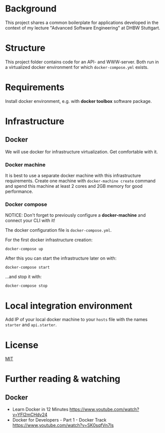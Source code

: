 # Background
This project shares a common boilerplate for applications developed in the context of my lecture "Advanced Software Engineering" at DHBW Stuttgart.

# Structure
This project folder contains code for an API- and WWW-server. Both run in a virtualized docker environment for which `docker-compose.yml` exists.

# Requirements 
Install docker environment, e.g. with __docker toolbox__ software package.

# Infrastructure
## Docker
We will use docker for infrastructure virtualization. 
Get comfortable with it.

### Docker machine
It is best to use a separate docker machine with this infrastructure requirements.
Create one machine with `docker-machine create` command and spend this machine at least 2 cores and 2GB memory for good performance.

### Docker compose
NOTICE: Don't forget to previously configure a __docker-machine__ and connect your CLI with it!

The docker configuration file is `docker-compose.yml`.

For the first docker infrastructure creation:

    docker-compose up
    
After this you can start the infrastructure later on with:
	
	docker-compose start
    
...and stop it with:

    docker-compose stop 
	
# Local integration environment
Add IP of your local docker machine to your `hosts` file with the names `starter` and `api.starter`.
	
# License
 [MIT](/LICENSE)

# Further reading & watching
## Docker 
* Learn Docker in 12 Minutes
https://www.youtube.com/watch?v=YFl2mCHdv24
* Docker for Developers - Part 1 - Docker Track
https://www.youtube.com/watch?v=SK0sqfVn7ls

